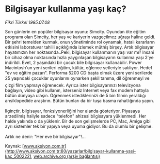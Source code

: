 # Bilgisayar kullanma yaşı kaç?

*Fikri Türkel 1995.07.08*

<div class="pNewsDetailMainContent ctx_content" itemprop="articleBody">
 Son günlerin en popüler bilgisayar oyunu: Simcity. Oyundan öte eğitim programı olan Simcity, her yaş ve kariyerin vazgeçilmez uğraşı haline geldi. Bir şehri temelden kurmak, onun yönetiminde rol oynamak, hatalı kararların etkisini laboratuvar tahlili açıklığında izlemek müthiş birşey. Artık bilgisayar hayatımızın her noktasında..Peki, bilgisayar kullanmanın yaşı var mı? Insani bir cihaz olma noktasında hızla yaygınlaşan bilgisayarın kullanma yaşı 2'ye indirildi. Evet, 2 yaşındaki bir çocuk bile bilgisayar kullanabilir. Power Macintosh'un yeni serileri eğitim, kültür, eğlence setleriyle satılıyor. Hedef "ev ve eğitim pazarı". Performa 5200 CD başta olmak üzere yeni serilerde 25 yaşındaki çocuklar oyunlarını oynarken şekil tanıma, dil öğrenmeyi ve çizgi film yapmayı öğrenecek. Ayrıca ister bilgisayarınızı televizyona bağlayın, video gibi kullanın, isterseniz Internet veya fax modem hattıyla bütün dünyaya ulaşın. Öğrenmek istediklerinizi de 5 bin filmin yeraldığı ansiklopedide araştırın. Bütün bunları da bir tuşa basma rahatlığında yapın.
 <br/>
 <br/>
 Ilginçtir, bilgisayar, fonksiyonerliğini her alanda gösteriyor. Piyasaya arzedilmiş haliyle sadece "telefon" ahizesi bilgisayara yüklenmedi. Her halde yakında o da yüklenir. Bir de son gelişmelerde PC, Mac, Amiga gibi ayrı sistemler tek bir yapıya veya uyuma gidiyor. Bu da olumlu bir gelişme.
 <br/>
 <br/>
 Artık ne denir: "Her eve bir bilgisayar"!...
 <br/>
</div>


Kaynak: [www.aksiyon.com.tr](http://www.aksiyon.com.tr:80/yazarlar/bilgisayar-kullanma-yasi-kac_500222), [web.archive.org (arşiv bağlantısı)](http://web.archive.org/web/20151114012552/http://www.aksiyon.com.tr:80/yazarlar/bilgisayar-kullanma-yasi-kac_500222)
